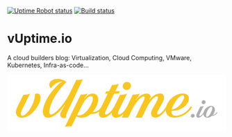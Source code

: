 [![Uptime Robot status](https://img.shields.io/uptimerobot/status/m781249046-3c390b801ef4f093b912e818)](https://stats.uptimerobot.com/K1DpTO1N)
[![Build status](https://github.com/lrivallain/vuptime/actions/workflows/publish.yaml/badge.svg?branch=master)](https://github.com/lrivallain/vuptime/actions/workflows/publish.yaml)

# vUptime.io

A cloud builders blog: Virtualization, Cloud Computing, VMware, Kubernetes, Infra-as-code…

[![vUptime.io](static/logos/nobg_700px.png)](https://vuptime.io)
